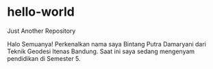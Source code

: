 # hello-world
Just Another Repository

Halo Semuanya! Perkenalkan nama saya Bintang Putra Damaryani dari Teknik Geodesi Itenas Bandung.
Saat ini saya sedang mengenyam pendidikan di Semester 5.
